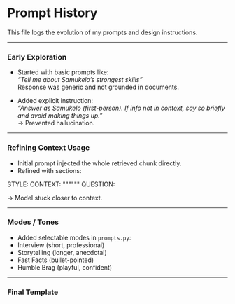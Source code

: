 # Prompt History

This file logs the evolution of my prompts and design instructions.

---

### Early Exploration
- Started with basic prompts like:  
  *“Tell me about Samukelo’s strongest skills”*  
  Response was generic and not grounded in documents.

- Added explicit instruction:  
  *“Answer as Samukelo (first-person). If info not in context, say so briefly and avoid making things up.”*  
  → Prevented hallucination.

---

### Refining Context Usage
- Initial prompt injected the whole retrieved chunk directly.
- Refined with sections:

STYLE: <mode>
CONTEXT: """<docs>"""
QUESTION: <user question>

→ Model stuck closer to context.

---

### Modes / Tones
- Added selectable modes in `prompts.py`:
- Interview (short, professional)
- Storytelling (longer, anecdotal)
- Fast Facts (bullet-pointed)
- Humble Brag (playful, confident)

---

### Final Template
